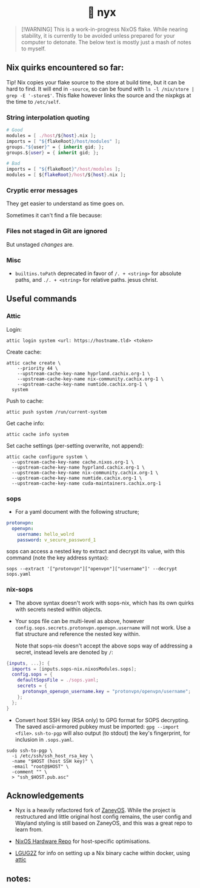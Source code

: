 <h1 align="center">🌙 nyx</h1>

> [!WARNING] This is a work-in-progress NixOS flake. While nearing stability,
> it is currently to be avoided unless prepared for your computer to detonate.
> The below text is mostly just a mash of notes to myself.

## Nix quirks encountered so far:

Tip! Nix copies your flake source to the store at build time, but it can be
hard to find. It will end in `-source`, so can be found with 
`ls -l /nix/store | grep -E '-store$'`. This flake however links the source 
and the nixpkgs at the time to `/etc/self`.

### String interpolation quoting

```Nix
# Good
modules = [ ./host/${host}.nix ];
imports = [ "${flakeRoot}/host/modules" ];
groups."${user}" = { inherit gid; };
groups.${user} = { inherit gid; };

# Bad
imports = [ "${flakeRoot}"/host/modules ];
modules = [ ${flakeRoot}/host/${host}.nix ];
```

### Cryptic error messages

They get easier to understand as time goes on.

Sometimes it can't find a file because:

### Files not staged in Git are ignored

But unstaged _changes_ are.

### Misc

- `builtins.toPath` deprecated in favor of `/. + <string>` for absolute paths,
   and `./. + <string>` for relative paths. jesus christ.

## Useful commands

### Attic

Login:

```shell
attic login system <url: https://hostname.tld> <token>
```

Create cache:

```shell
attic cache create \
    --priority 44 \
    --upstream-cache-key-name hyprland.cachix.org-1 \
    --upstream-cache-key-name nix-community.cachix.org-1 \
    --upstream-cache-key-name numtide.cachix.org-1 \
  system
```

Push to cache:

```shell
attic push system /run/current-system
```

Get cache info:

```shell
attic cache info system
```

Set cache settings (per-setting overwrite, not append):

```shell
attic cache configure system \
  --upstream-cache-key-name cache.nixos.org-1 \
  --upstream-cache-key-name hyprland.cachix.org-1 \
  --upstream-cache-key-name nix-community.cachix.org-1 \
  --upstream-cache-key-name numtide.cachix.org-1 \
  --upstream-cache-key-name cuda-maintainers.cachix.org-1
```

### sops

- For a yaml document with the following structure;

```YAML
protonvpn:
  openvpn:
    username: hello_wolrd
    password: v_secure_password_1
```

sops can access a nested key to extract and decrypt its value, with this command (note the key address syntax):

```Shell
sops --extract '["protonvpn"]["openvpn"]["username"]' --decrypt sops.yaml
```

### nix-sops

- The above syntax doesn't work with sops-nix, which has its own quirks with secrets
  nested within objects.

- Your sops file can be multi-level as above, however `config.sops.secrets.protonvpn.openvpn.username`
  will not work. Use a flat structure and reference the nested key within.

  Note that sops-nix doesn't accept the above sops way of addressing a secret, instead
  levels are denoted by `/`:

```Nix
{inputs, ...}: {
  imports = [inputs.sops-nix.nixosModules.sops];
  config.sops = {
    defaultSopsFile = ./sops.yaml;
    secrets = {
      protonvpn_openvpn_username.key = "protonvpn/openvpn/username";
    };
  };
}
```

- Convert host SSH key (RSA only) to GPG format for SOPS decrypting.
The saved ascii-armored pubkey must be imported: `gpg --import <file>`.
`ssh-to-pgp` will also output (to stdout) the key's fingerprint,
for inclusion in `.sops.yaml`.

```shell
sudo ssh-to-pgp \
  -i /etc/ssh/ssh_host_rsa_key \
  -name "$HOST (host SSH key)" \
  -email "root@$HOST" \
  -comment "" \
  > "ssh_$HOST.pub.asc"
```

## Acknowledgements

- Nyx is a heavily refactored fork of [ZaneyOS](https://gitlab.com/zaney/zaneyos).
  While the project is restructured and little original host config remains, the user
  config and Wayland styling is still based on ZaneyOS, and this was a great repo to learn from.

- [NixOS Hardware Repo](https://github.com/NixOS/nixos-hardware) for host-specific optimisations.

- [LGUG2Z](https://lgug2z.com/articles/deploying-a-cloudflare-r2-backed-nix-binary-cache-attic-on-fly-io/)
  for info on setting up a Nix binary cache within docker, using [attic](https://github.com/zhaofengli/attic)

## notes:

